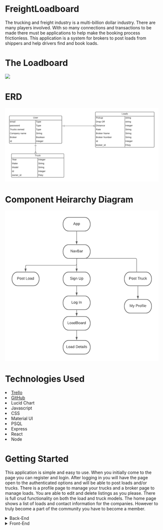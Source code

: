 # FreightLoadboard

The trucking and freight industry is a multi-billion dollar industry. There are many players involved. With so many connections and transactions to be made there must be applications to help make the booking process frictionless. This application is a system for brokers to post loads from shippers and help drivers find and book loads.

# The Loadboard
<img src = "Images/home.png" />

# ERD
<img src = "Images/BrokerLoadBoard.png" />

# Component Heirarchy Diagram
<img src = "Images/CHD.png" />


# Technologies Used
<li>  <a href = "https://trello.com/b/l7AGn3LY/freightloadboard">Trello </a>
<li>  <a href = "https://github.com/mhydara0624/FreightLoadboard">GitHub </a>
<li> Lucid Chart
<li> Javascript
<li> CSS
<li> Material UI
<li> PSQL
<li> Express
<li> React
<li> Node

# Getting Started

This application is simple and easy to use. When you initially come to the page you can register and login. After logging in you will have the page open to the authenticated options and will be able to post loads and/or trucks. There is a profile page to manage your trucks and a broker page to manage loads. You are able to edit and delete listings as you please. There is full crud functionality on both the load and truck models. The home page shows a list of loads and contact information for the companies. However to truly become a part of the community you have to become a member.


<details>
<summary> Back-End</summary>
The back end was made using postgresQL and sequelize. I utilized 3 models. The user,truck, and load. truck belongs to user and the load belongs to the user. I used these associations so that users could have access to their loads and trucks to edit and delete. There was no need for bookings as loadboards usually dont allow you to book they confirm after receiving a call and checking for the proper information.
</details>
<details>
<summary> Front-End</summary>
The front end was made using React and using hooks useState and useEffect to manage state and display data. In the home page I used material UI basic table to implement the loadboard that shows all loads for a given board. The styles implemented used a lot of backgrounmd images and opaque forms to give it a sleek professional look.
</details>